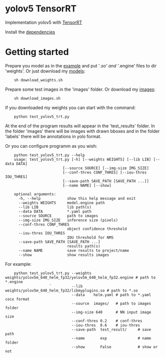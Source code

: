 # yolov5 TensorRT
Implementation yolov5 with [TensorRT](https://github.com/wang-xinyu/tensorrtx/tree/master/yolov5)

Install the [dependencies](https://github.com/wang-xinyu/tensorrtx/blob/master/tutorials/install.md)

# Getting started

Prepare you model as in the [example](https://github.com/wang-xinyu/tensorrtx/tree/master/yolov5) and put '*.so' and '*.engine' files to dir 'weights'. Or just download my [models](https://www.kaggle.com/vodan37/yolo-helmethead):
```
    sh download_weights.sh
```

Prepare some test images in the 'images' folder. Or download my [images](https://www.kaggle.com/vodan37/yolo-helmethead):
```
    sh download_images.sh
```

If you downloaded my weights you can start with the command:
```
    python test_yolov5_trt.py
```
At the end of the program results will appear in the 'test_results' folder. In the folder 'images' there will be images with drawn bboxes and in the folder 'labels' there will be annotations in yolo format.

Or you can configure programm as you wish:
```
    python test_yolov5_trt.py --help
    usage: test_yolov5_trt.py [-h] [--weights WEIGHTS] [--lib LIB] [--data DATA]
                          [--source SOURCE] [--img-size IMG_SIZE]
                          [--conf-thres CONF_THRES] [--iou-thres IOU_THRES]
                          [--save-path SAVE_PATH [SAVE_PATH ...]]
                          [--name NAME] [--show]

    optional arguments:
      -h, --help            show this help message and exit
      --weights WEIGHTS     model.engine path
      --lib LIB             lib path(s)
      --data DATA           *.yaml path
      --source SOURCE       path to images
      --img-size IMG_SIZE   inference size (pixels)
      --conf-thres CONF_THRES
                            object confidence threshold
      --iou-thres IOU_THRES
                            IOU threshold for NMS
      --save-path SAVE_PATH [SAVE_PATH ...]
                            results path(s)
      --name NAME           save results to project/name
      --show                show results images
```
For example:
```
    python test_yolov5_trt.py --weights weights/yolov5m_640_helm_fp32/yolov5m_640_helm_fp32.engine # path to *.engine
                    `         --lib     weights/yolov5m_640_helm_fp32/libmyplugins.so # path to *.so
                              --data    helm.yaml # path to *.yaml coco format
                              --source  images/   # path to images folder
                              --img-size 640      # NN input image size
                              --conf-thres 0.2    # conf-thres
                              --iou-thres  0.6    # iou-thres
                              --save-path  test_result/     # save path
                              --name       exp              # name folder
                              --show       False            # show or not
```
